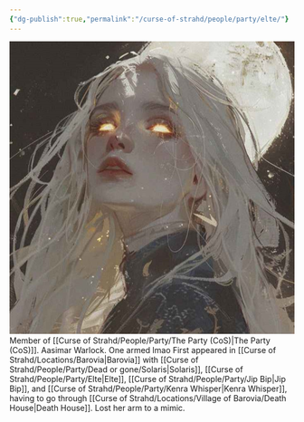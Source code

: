 ```yaml
---
{"dg-publish":true,"permalink":"/curse-of-strahd/people/party/elte/"}
---
```


![Elte.jpg|500](/img/user/Curse%20of%20Strahd/Images/Elte.jpg)
Member of [[Curse of Strahd/People/Party/The Party (CoS)\|The Party (CoS)]].
Aasimar Warlock.
One armed lmao
First appeared in [[Curse of Strahd/Locations/Barovia\|Barovia]] with [[Curse of Strahd/People/Party/Dead or gone/Solaris\|Solaris]], [[Curse of Strahd/People/Party/Elte\|Elte]], [[Curse of Strahd/People/Party/Jip Bip\|Jip Bip]], and [[Curse of Strahd/People/Party/Kenra Whisper\|Kenra Whisper]], having to go through [[Curse of Strahd/Locations/Village of Barovia/Death House\|Death House]].
Lost her arm to a mimic.